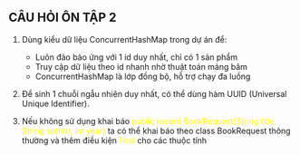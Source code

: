 ## CÂU HỎI ÔN TẬP 2

1. Dùng kiểu dữ liệu ConcurrentHashMap trong dự án để:

   - Luôn đảo bảo ứng với 1 id duy nhất, chỉ có 1 sản phẩm
   - Truy cập dữ liệu theo id nhanh nhờ thuật toán mảng băm
   - ConcurrentHashMap là lớp đồng bộ, hỗ trợ chạy đa luồng

2. Để sinh 1 chuỗi ngẫu nhiên duy nhất, có thể dùng hàm UUID (Universal Unique Identifier).

3. Nếu không sử dụng khai báo <span style="color:yellow"> public record BookRequest(String title, String author, int year)</span> ta có thể khai báo theo class BookRequest thông thường và thêm điều kiện <span style="color:yellow"> final</span> cho các thuộc tính
